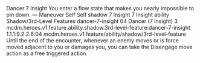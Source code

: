 <ability>
  <name>Dancer</name>
  <cost>7 Insight</cost>
  <flavor>You enter a flow state that makes you nearly impossible to pin down.</flavor>
  <keywords>
    <keyword>—</keyword>
  </keywords>
  <type>Maneuver</type>
  <distance>Self</distance>
  <target>Self</target>
  <metadata>
    <class>shadow</class>
    <cost>7 Insight</cost>
    <cost_amount>7</cost_amount>
    <cost_resource>Insight</cost_resource>
    <feature_type>ability</feature_type>
    <file_dpath>Shadow/3rd-Level Features</file_dpath>
    <item_id>dancer-7-insight</item_id>
    <item_index>04</item_index>
    <item_name>Dancer (7 Insight)</item_name>
    <level>3</level>
    <scc>mcdm.heroes.v1:feature.ability.shadow.3rd-level-feature:dancer-7-insight</scc>
    <scdc>1.1.1:9.2.2.6:04</scdc>
    <source>mcdm.heroes.v1</source>
    <type>feature/ability/shadow/3rd-level-feature</type>
  </metadata>
  <effects>
    <effect type="mundane">Until the end of the encounter, whenever an enemy moves or is force moved adjacent to you or damages you, you can take the Disengage move action as a free triggered action.</effect>
  </effects>
</ability>
